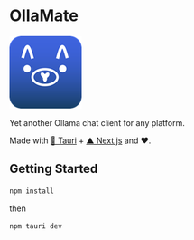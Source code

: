 # OllaMate

![icon](src-tauri/icons/128x128.png)

Yet another Ollama chat client for any platform.

Made with [🦀 Tauri](https://tauri.app) + [▲ Next.js](https://nextjs.org) and ❤️.

## Getting Started

```bash
npm install
```

then

```bash
npm tauri dev
```
